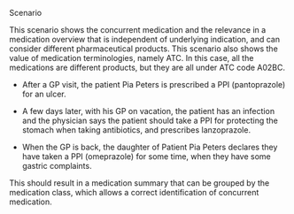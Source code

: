 Scenario

This scenario shows the concurrent medication and the relevance in a medication overview that is independent of underlying indication, and can consider different pharmaceutical products.
This scenario also shows the value of medication terminologies, namely ATC. In this case, all the medications are different products, but they are all under ATC code A02BC.

* After a GP visit, the patient Pia Peters is prescribed a PPI (pantoprazole) for an ulcer.  

* A few days later, with his GP on vacation, the patient has an infection and the physician says the patient should take a PPI for protecting the stomach when taking antibiotics, and prescribes lanzoprazole.  

* When the GP is back, the daughter of Patient Pia Peters declares they have taken a PPI (omeprazole) for some time, when they have some gastric complaints.

This should result in a medication summary that can be grouped by the medication class, which allows a correct identification of concurrent medication.

